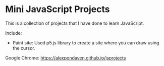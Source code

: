 # Mini JavaScript Projects

This is a collection of projects that I have done to learn JavaScript.

Include:
- Paint site: Used p5.js library to create a site where you can draw using the cursor.

Google Chrome:
https://alexpondaven.github.io/jsprojects

